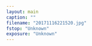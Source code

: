 ```yaml
---
layout: main
caption: ""
filename: "20171116221520.jpg"
fstop: "Unknown"
exposure: "Unknown"
---
```

